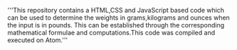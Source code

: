 '''This repository contains a HTML,CSS and JavaScript based code which can be used to determine the weights in grams,kilograms and ounces
when the input is in pounds. This can be established through the corresponding mathematical formulae and computations.This code was compiled and
executed on Atom.'''
